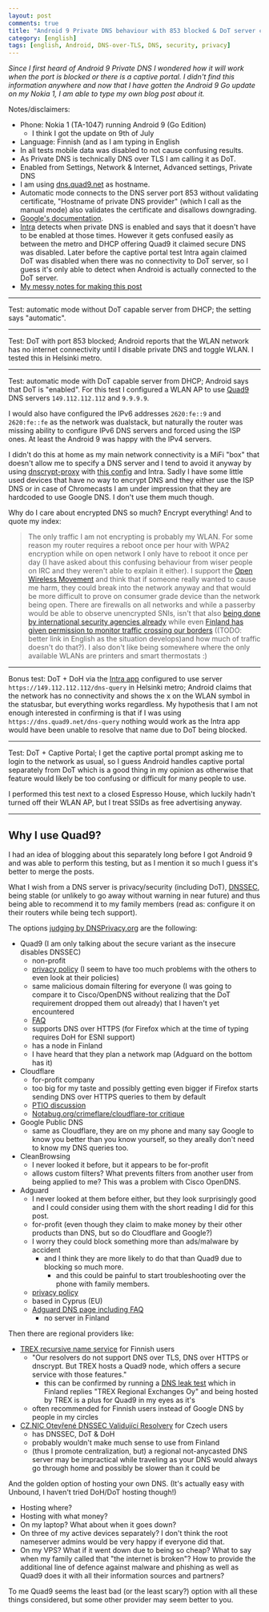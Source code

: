 ```yaml
---
layout: post
comments: true
title: "Android 9 Private DNS behaviour with 853 blocked & DoT server comparsion"
category: [english]
tags: [english, Android, DNS-over-TLS, DNS, security, privacy]
---
```


*Since I first heard of Android 9 Private DNS I wondered how it will work
 when the port is blocked or there is a captive portal. I didn't find this
 information anywhere and now that I have gotten the Android 9 Go update on
 my Nokia 1, I am able to type my own blog post about it.*

Notes/disclaimers:
* Phone: Nokia 1 (TA-1047) running Android 9 (Go Edition)
    * I think I got the update on 9th of July
* Language: Finnish (and as I am typing in English
* In all tests mobile data was disabled to not cause confusing results.
* As Private DNS is technically DNS over TLS I am calling it as DoT.
* Enabled from Settings, Network & Internet, Advanced settings, Private DNS
* I am using [dns.quad9.net](https://quad9.net/) as hostname.
* Automatic mode connects to the DNS server port 853 without validating
  certificate, "Hostname of private DNS provider" (which I call as the
  manual mode) also validates the certificate and disallows downgrading.
* [Google's documentation](https://support.google.com/android/answer/9089903?hl=en).
* [Intra](https://getintra.org/) detects when private DNS is enabled and
  says that it doesn't have to be enabled at those times. However it gets
  confused easily as between the metro and DHCP offering Quad9 it claimed
  secure DNS was disabled. Later before the captive portal test Intra again
  claimed DoT was disabled when there was no connectivity to DoT server, so
  I guess it's only able to detect when Android is actually connected to the
  DoT server.
* [My messy notes for making this post](https://github.com/Mikaela/mikaela.github.io/issues/149)

* * * * *

Test: automatic mode without DoT capable server from DHCP; the setting
says "automatic".

* * * * *

Test: DoT with port 853 blocked; Android reports that the WLAN network has
no internet connectivity until I disable private DNS and toggle WLAN. I
tested this in Helsinki metro.

* * * * *

Test: automatic mode with DoT capable server from DHCP; Android says that
DoT is "enabled". For this test I configured a WLAN AP to use [Quad9](https://quad9.net/)
DNS servers `149.112.112.112` and `9.9.9.9`. 

I would also have configured
the IPv6 addresses `2620:fe::9` and `2620:fe::fe` as the network was dualstack,
but naturally the router was missing ability to configure IPv6 DNS servers
and forced using the ISP ones. At least the Android 9 was happy with the IPv4
servers.

I didn't do this at home as my main network connectivity is a MiFi
"box" that doesn't allow me to specify a DNS server and I tend to avoid it anyway
by using [dnscrypt-proxy](https://github.com/jedisct1/dnscrypt-proxy/) with [this config](https://github.com/Mikaela/shell-things/blob/master/etc/dnscrypt-proxy/dnscrypt-proxy.toml) and Intra. Sadly I have some
little used devices that have no way to encrypt DNS and they either use the
ISP DNS or in case of Chromecasts I am under impression that they are
hardcoded to use Google DNS. I don't use them much though.

Why do I care about encrypted DNS so much? Encrypt everything! And to quote
my index:

> The only traffic I am not encrypting is probably my WLAN. For some reason my router requires a reboot once per hour with WPA2 encryption while on open network I only have to reboot it once per day (I have asked about this confusing behaviour from wiser people on IRC and they weren't able to explain it either). I support the <a href="https://openwireless.org/">Open Wireless Movement</a> and think that if someone really wanted to cause me harm, they could break into the network anyway and that would be more difficult to prove on consumer grade device than the network being open. There are firewalls on all networks and while a passerby would be able to observe unencrypted SNIs, isn't that also <a href="https://en.wikipedia.org/wiki/Global_surveillance">being done by international security agencies already</a> while even <a href="https://fi.wikipedia.org/wiki/Suomen_tiedustelulains%C3%A4%C3%A4d%C3%A4nt%C3%B6">Finland has given permission to monitor traffic crossing our borders</a> ((TODO: better link in English as the situation develops)and how much of traffic doesn't do that?). I also don't like being somewhere where the only available WLANs are printers and smart thermostats :)

* * * * *

Bonus test: DoT + DoH via the [Intra app](https://getintra.org/#!/)
configured to use server `https://149.112.112.112/dns-query` in Helsinki
metro; Android claims that the network has no connectivity and shows the x
on the WLAN symbol in the statusbar, but everything works regardless.
My hypothesis that I am not enough interested in confirming is that if I was
using `https://dns.quad9.net/dns-query` nothing would work as the Intra app
would have been unable to resolve that name due to DoT being blocked.

* * * * *

Test: DoT + Captive Portal; I get the captive portal prompt asking me to
login to the network as usual, so I guess Android handles captive portal
separately from DoT which is a good thing in my opinion as otherwise that
feature would likely be too confusing or difficult for many people to use.

I performed this test next to a closed Espresso House, which luckily hadn't
turned off their WLAN AP, but I treat SSIDs as free advertising anyway.

* * * * *

## Why I use Quad9?

I had an idea of blogging about this separately long before I got Android 9
and was able to perform this testing, but as I mention it so much I guess
it's better to merge the posts.

What I wish from a DNS server is privacy/security (including DoT), [DNSSEC], 
being stable (or unlikely to go
away without warning in near future) and thus being able to recommend it to
my family members (read as: configure it on their routers while being tech
support).

[DNSSEC]:https://www.dnssec.net/

The options [judging by DNSPrivacy.org](https://dnsprivacy.org/wiki/display/DP/DNS+Privacy+Public+Resolvers#DNSPrivacyPublicResolvers-DNS-over-TLS(DoT)) are the following:

* Quad9 (I am only talking about the secure variant as the insecure disables
  DNSSEC)
  * non-profit
  * [privacy policy](https://quad9.net/privacy/) (I seem to have too much
    problems with the others to even look at their policies)
  * same malicious domain filtering for everyone (I was going to compare it
    to Cisco/OpenDNS without realizing that the DoT requirement dropped them out
    already) that I haven't yet encountered
  * [FAQ](https://quad9.net/faq/)
  * supports DNS over HTTPS (for Firefox which at the time of typing requires
    DoH for ESNI support)
  * has a node in Finland
  * I have heard that they plan a network map (Adguard on the bottom has it)
* Cloudflare
  * for-profit company
  * too big for my taste and possibly getting even bigger if Firefox starts
    sending DNS over HTTPS queries to them by default
  * [PTIO discussion](https://github.com/privacytoolsIO/privacytools.io/issues/374)
  * [Notabug.org/crimeflare/cloudflare-tor critique](https://notabug.org/crimeflare/cloudflare-tor/src/master/README.md)
* Google Public DNS
  * same as Cloudflare, they are on my phone and many say Google to know you
    better than you know yourself, so they areally don't need to know my DNS
    queries too.
* CleanBrowsing
  * I never looked it before, but it appears to be for-profit
  * allows custom filters? What prevents filters from another user from
    being applied to me? This was a problem with Cisco OpenDNS.
* Adguard
  * I never looked at them before either, but they look surprisingly good
    and I could consider using them with the short reading I did for this
    post.
  * for-profit (even though they claim to make money by their other products
    than DNS, but so do Cloudflare and Google?)
  * I worry they could block something more than ads/malware by accident
     * and I think they are more likely to do that than Quad9 due to blocking
       so much more.
       * and this could be painful to start troubleshooting over the phone
         with family members.
  * [privacy policy](https://adguard.com/en/privacy.html)
  * based in Cyprus (EU)
  * [Adguard DNS page including FAQ](https://adguard.com/en/adguard-dns/overview.html)
    * no server in Finland

Then there are regional providers like:

* [TREX recursive name service](http://www.trex.fi/service/resolvers.html) for Finnish users
  * "Our resolvers do not support DNS over TLS, DNS over HTTPS or dnscrypt. But TREX hosts a Quad9 node, which offers a secure service with those features."
    * this can be confirmed by running a [DNS leak test](https://dnsleaktest.com/)
      which in Finland replies "TREX Regional Exchanges Oy" and being hosted
      by TREX is a plus for Quad9 in my eyes as it's
  * often recommended for Finnish users instead of Google DNS by people in
    my circles
* [CZ.NIC Otevřené DNSSEC Validující Resolvery](https://www.nic.cz/odvr/) for Czech users
  * has DNSSEC, DoT & DoH
  * probably wouldn't make much sense to use from Finland
  * (thus I promote centralization, but) a regional not-anycasted DNS server
    may be impractical while traveling as your DNS would always go through
    home and possibly be slower than it could be

And the golden option of hosting your own DNS. (It's actually easy with
Unbound, I haven't tried DoH/DoT hosting though!)

* Hosting where?
* Hosting with what money?
* On my laptop? What about when it goes down?
* On three of my active devices separately? I don't think the root
  nameserver admins would be very happy if everyone did that.
* On my VPS? What if it went down due to being so cheap? What to say when
  my family called that "the internet is broken"? How to provide the additional
  line of defence against malware and phishing as well as Quad9 does it with
  all their information sources and partners?

To me Quad9 seems the least bad (or the least scary?) option with all these
things considered, but some other provider may seem better to you.
